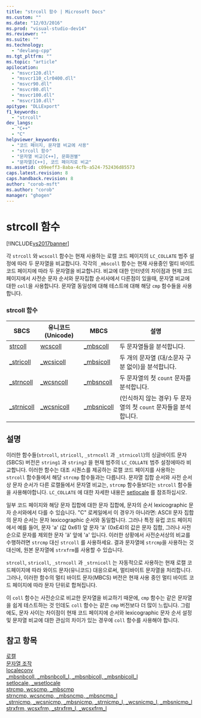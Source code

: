 ```yaml
---
title: "strcoll 함수 | Microsoft Docs"
ms.custom: ""
ms.date: "12/03/2016"
ms.prod: "visual-studio-dev14"
ms.reviewer: ""
ms.suite: ""
ms.technology: 
  - "devlang-cpp"
ms.tgt_pltfrm: ""
ms.topic: "article"
apilocation: 
  - "msvcr120.dll"
  - "msvcr110_clr0400.dll"
  - "msvcr90.dll"
  - "msvcr80.dll"
  - "msvcr100.dll"
  - "msvcr110.dll"
apitype: "DLLExport"
f1_keywords: 
  - "strcoll"
dev_langs: 
  - "C++"
  - "C"
helpviewer_keywords: 
  - "코드 페이지, 문자열 비교에 사용"
  - "strcoll 함수"
  - "문자열 비교[C++], 문화권별"
  - "문자열[C++], 코드 페이지로 비교"
ms.assetid: c09eeff3-8aba-4cfb-a524-752436d85573
caps.latest.revision: 8
caps.handback.revision: 8
author: "corob-msft"
ms.author: "corob"
manager: "ghogen"
---
```

# strcoll 함수
[!INCLUDE[vs2017banner](../assembler/inline/includes/vs2017banner.md)]

각 `strcoll` 와 `wcscoll` 함수는 현재 사용하는 로캘 코드 페이지의 `LC_COLLATE` 범주 설정에 따라 두 문자열을 비교합니다.  각각의 `_mbscoll` 함수는 현재 사용중인 멀티 바이트 코드 페이지에 따라 두 문자열을 비교합니다.  비교에 대한 인터넷의 차이점과 현제 코드 페이지에서 사전순 문자 순서와 문자집합 순서사에서 다른점이 있을때, 문자열 비교에 대한 `coll`을 사용합니다.  문자열 동일성에 대해 테스트에 대해 해당 `cmp` 함수들을 사용합니다.  
  
### strcoll 함수  
  
|SBCS|유니코드\(Unicode\)|MBCS|설명|  
|----------|---------------------|----------|--------|  
|[strcoll](../c-runtime-library/reference/strcoll-wcscoll-mbscoll-strcoll-l-wcscoll-l-mbscoll-l.md)|[wcscoll](../c-runtime-library/reference/strcoll-wcscoll-mbscoll-strcoll-l-wcscoll-l-mbscoll-l.md)|[\_mbscoll](../c-runtime-library/reference/strcoll-wcscoll-mbscoll-strcoll-l-wcscoll-l-mbscoll-l.md)|두 문자열들을 분석합니다.|  
|[\_stricoll](../c-runtime-library/reference/stricoll-wcsicoll-mbsicoll-stricoll-l-wcsicoll-l-mbsicoll-l.md)|[\_wcsicoll](../c-runtime-library/reference/stricoll-wcsicoll-mbsicoll-stricoll-l-wcsicoll-l-mbsicoll-l.md)|[\_mbsicoll](../c-runtime-library/reference/stricoll-wcsicoll-mbsicoll-stricoll-l-wcsicoll-l-mbsicoll-l.md)|두 개의 문자열 \(대\/소문자 구분 없이\)을 분석합니다.|  
|[\_strncoll](../c-runtime-library/reference/strncoll-wcsncoll-mbsncoll-strncoll-l-wcsncoll-l-mbsncoll-l.md)|[\_wcsncoll](../c-runtime-library/reference/strncoll-wcsncoll-mbsncoll-strncoll-l-wcsncoll-l-mbsncoll-l.md)|[\_mbsncoll](../c-runtime-library/reference/strncoll-wcsncoll-mbsncoll-strncoll-l-wcsncoll-l-mbsncoll-l.md)|두 문자열의 첫 `count` 문자를 분석합니다.|  
|[\_strnicoll](../c-runtime-library/reference/strnicoll-wcsnicoll-mbsnicoll-strnicoll-l-wcsnicoll-l-mbsnicoll-l.md)|[\_wcsnicoll](../c-runtime-library/reference/strnicoll-wcsnicoll-mbsnicoll-strnicoll-l-wcsnicoll-l-mbsnicoll-l.md)|[\_mbsnicoll](../c-runtime-library/reference/strnicoll-wcsnicoll-mbsnicoll-strnicoll-l-wcsnicoll-l-mbsnicoll-l.md)|\(인식하지 않는 경우\) 두 문자열의 첫 `count` 문자들을 분석합니다.|  
  
## 설명  
 이러한 함수들\(`strcoll`, `stricoll`, `_strncoll` 과 `_strnicoll`\)의 싱글바이트 문자\(SBCS\) 버전은 `string1` 과 `string2` 을 현재 범주의 `LC_COLLATE` 범주 설정에따라 비교합니다.  이러한 함수는 대조 시퀀스를 제공하는 로캘 코드 페이지를 사용하는 `strcoll` 함수들에서 해당 `strcmp` 함수들과는 다릅니다.  문자열 집합 순서와 사전 순서상 문자 순서가 다른 로캘들에서 문자열 비교는, `strcmp` 함수들보다는 `strcoll` 함수들을 사용해야합니다.  `LC_COLLATE` 에 대한 자세한 내용은 [setlocale](../c-runtime-library/reference/setlocale-wsetlocale.md) 를 참조하십시오.  
  
 일부 코드 페이지와 해당 문자 집합에 대한 문자 집합에, 문자의 순서 lexicographic 문자 순서와에서 다를 수 있습니다.  "C" 로케일에서 이 경우가 아니라면: ASCII 문자 집합의 문자 순서는 문자 lexicographic 순서와 동일합니다.  그러나 특정 유럽 코드 페이지에서 예를 들어, 문자 'a' \(값 0x61\) 앞 문자 'ä' \(0xE4\)의 값은 문자 집합, 그러나 사전 순으로 문자를 제외한 문자 'ä' 앞에 'a' 입니다.  이러한 상황에서 사전순서상의 비교를 수행하려면 `strcmp` 대신 `strcoll` 를 사용하세요.  결과 문자열에 `strcmp`을 사용하는 것 대신에, 원본 문자열에 `strxfrm`를 사용할 수 있습니다.  
  
 `strcoll`, `stricoll`, `_strncoll` 과 `_strnicoll` 는 자동적으로 사용하는 현재 로캘 코드페이지에 따라 와이드 문자\(유니코드\) 대응으로써, 멀티바이트 문자열을 처리합니다.  그러나, 이러한 함수의 멀티 바이트 문자\(MBCS\) 버전은 현재 사용 중인 멀티 바이트 코드 페이지에 따라 문자 단위로 합쳐집니다.  
  
 이 `coll` 함수는 사전순으로 비교한 문자열을 비교하기 때문에, `cmp` 함수는 같은 문자열을 쉽게 테스트하는 것 인데도 `coll` 함수는 같은 `cmp` 버전보다 더 많이 느립니다.  그럼에도, 문자 사이는 차이점이 현재 코드 페이지에 순서와 lexicographic 문자 순서 설정 및 문자열 비교에 대한 관심의 차이가 있는 경우에 `coll` 함수를 사용해야 합니다.  
  
## 참고 항목  
 [로캘](../c-runtime-library/locale.md)   
 [문자열 조작](../c-runtime-library/string-manipulation-crt.md)   
 [localeconv](../c-runtime-library/reference/localeconv.md)   
 [\_mbsnbcoll, \_mbsnbcoll\_l, \_mbsnbicoll, \_mbsnbicoll\_l](../c-runtime-library/reference/mbsnbcoll-mbsnbcoll-l-mbsnbicoll-mbsnbicoll-l.md)   
 [setlocale, \_wsetlocale](../c-runtime-library/reference/setlocale-wsetlocale.md)   
 [strcmp, wcscmp, \_mbscmp](../c-runtime-library/reference/strcmp-wcscmp-mbscmp.md)   
 [strncmp, wcsncmp, \_mbsncmp, \_mbsncmp\_l](../c-runtime-library/reference/strncmp-wcsncmp-mbsncmp-mbsncmp-l.md)   
 [\_strnicmp, \_wcsnicmp, \_mbsnicmp, \_strnicmp\_l, \_wcsnicmp\_l, \_mbsnicmp\_l](../c-runtime-library/reference/strnicmp-wcsnicmp-mbsnicmp-strnicmp-l-wcsnicmp-l-mbsnicmp-l.md)   
 [strxfrm, wcsxfrm, \_strxfrm\_l, \_wcsxfrm\_l](../c-runtime-library/reference/strxfrm-wcsxfrm-strxfrm-l-wcsxfrm-l.md)